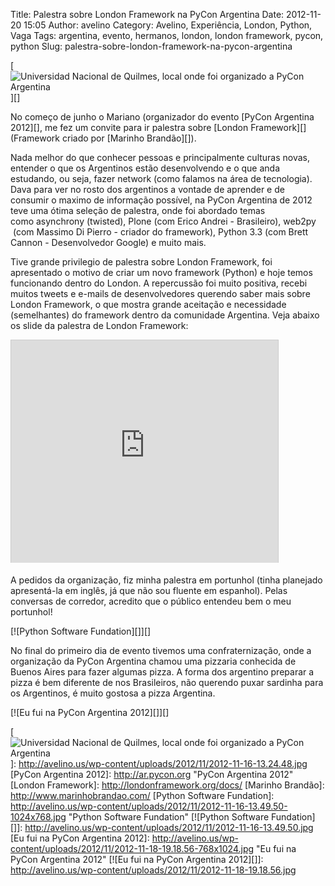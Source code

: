 Title: Palestra sobre London Framework na PyCon Argentina
Date: 2012-11-20 15:05
Author: avelino
Category: Avelino, Experiência, London, Python, Vaga
Tags: argentina, evento, hermanos, london, london framework, pycon, python
Slug: palestra-sobre-london-framework-na-pycon-argentina

[  
![Universidad Nacional de Quilmes, local onde foi organizado a PyCon
Argentina][]][]

No começo de junho o Mariano (organizador do evento [PyCon Argentina
2012][], me fez um convite para ir palestra sobre [London Framework][]
(Framework criado por [Marinho Brandão][]).

Nada melhor do que conhecer pessoas e principalmente culturas novas,
entender o que os Argentinos estão desenvolvendo e o que anda estudando,
ou seja, fazer network (como falamos na área de tecnologia). Dava para
ver no rosto dos argentinos a vontade de aprender e de consumir o maximo
de informação possível, na PyCon Argentina de 2012 teve uma ótima
seleção de palestra, onde foi abordado temas como asynchrony (twisted),
Plone (com Erico Andrei - Brasileiro), web2py  (com Massimo Di Pierro -
criador do framework), Python 3.3 (com Brett Cannon - Desenvolvedor
Google) e muito mais.

Tive grande privilegio de palestra sobre London Framework, foi
apresentado o motivo de criar um novo framework (Python) e hoje temos
funcionando dentro do London. A repercussão foi muito positiva, recebi
muitos tweets e e-mails de desenvolvedores querendo saber mais sobre
London Framework, o que mostra grande aceitação e necessidade
(semelhantes) do framework dentro da comunidade Argentina. Veja abaixo
os slide da palestra de London Framework:

<iframe style="border: 1px solid #CCC; border-width: 1px 1px 0; margin-bottom: 5px;" src="http://www.slideshare.net/slideshow/embed_code/15231863" frameborder="0" marginwidth="0" marginheight="0" scrolling="no" width="427" height="356"></iframe>

A pedidos da organização, fiz minha palestra em portunhol (tinha
planejado apresentá-la em inglês, já que não sou fluente em espanhol).
Pelas conversas de corredor, acredito que o público entendeu bem o meu
portunhol!

[![Python Software Fundation][]][]

No final do primeiro dia de evento tivemos uma confraternização, onde a
organização da PyCon Argentina chamou uma pizzaria conhecida de Buenos
Aires para fazer algumas pizza. A forma dos argentino preparar a pizza é
bem diferente de nos Brasileiros, não querendo puxar sardinha para os
Argentinos, é muito gostosa a pizza Argentina.

[![Eu fui na PyCon Argentina 2012][]][]

  [Universidad Nacional de Quilmes, local onde foi organizado a PyCon
  Argentina]: http://avelino.us/wp-content/uploads/2012/11/2012-11-16-13.24.48-300x225.jpg
    "Universidad Nacional de Quilmes"
  [  
 ![Universidad Nacional de Quilmes, local onde foi organizado a PyCon
  Argentina][]]: http://avelino.us/wp-content/uploads/2012/11/2012-11-16-13.24.48.jpg
  [PyCon Argentina 2012]: http://ar.pycon.org "PyCon Argentina 2012"
  [London Framework]: http://londonframework.org/docs/
  [Marinho Brandão]: http://www.marinhobrandao.com/
  [Python Software Fundation]: http://avelino.us/wp-content/uploads/2012/11/2012-11-16-13.49.50-1024x768.jpg
    "Python Software Fundation"
  [![Python Software Fundation][]]: http://avelino.us/wp-content/uploads/2012/11/2012-11-16-13.49.50.jpg
  [Eu fui na PyCon Argentina 2012]: http://avelino.us/wp-content/uploads/2012/11/2012-11-18-19.18.56-768x1024.jpg
    "Eu fui na PyCon Argentina 2012"
  [![Eu fui na PyCon Argentina 2012][]]: http://avelino.us/wp-content/uploads/2012/11/2012-11-18-19.18.56.jpg
